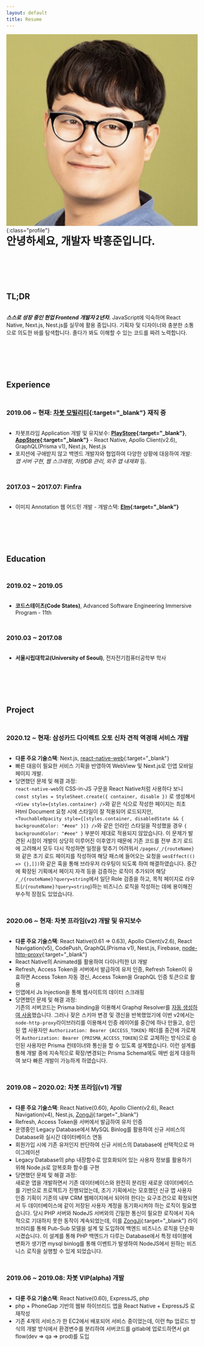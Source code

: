 ```yaml
---
layout: default
title: Resume
---
```


![Profile](/assets/img/profile.jpg){:class="profile"}

# 안녕하세요, 개발자 박흥준입니다.

## TL;DR

**_스스로 성장 중인 현업 Frontend 개발자 2년차._** JavaScript에 익숙하며 React Native, Next.js, Nest.js를 실무에 활용 중입니다. 기획자 및 디자이너와 충분한 소통으로 의도한 바를 탐색합니다. 졸다가 봐도 이해할 수 있는 코드를 짜려 노력합니다. 

## Experience

### 2019.06 ~ 현재: [차봇 모빌리티](https://www.chabot.kr/){:target="_blank"} 재직 중

- 차봇프라임 Application 개발 및 유지보수: **[PlayStore](https://play.google.com/store/apps/details?id=com.chabotprime&hl=ko&gl=US){:target="_blank"}**, **[AppStore](https://apps.apple.com/kr/app/%EC%B0%A8%EB%B4%87%ED%94%84%EB%9D%BC%EC%9E%84/id1492427449){:target="_blank"}** - React Native, Apollo Client(v2.6), GraphQL(Prisma v1), Next.js, Nest.js
- 포지션에 구애받지 않고 백엔드 개발자와 협업하여 다양한 상황에 대응하여 개발: _앱 서버 구현_, _웹 스크래핑_, _차량DB 관리_, _외주 앱 내재화_ 등.

### 2017.03 ~ 2017.07: Finfra

- 이미지 Annotation 웹 어드민 개발 - 개발스택: **[Elm](https://elm-lang.org/){:target="_blank"}**

## Education

### 2019.02 ~ 2019.05

- **코드스테이츠(Code States)**, Advanced Software Engineering Immersive Program - 11th

### 2010.03 ~ 2017.08

- **서울시립대학교(University of Seoul)**, 전자전기컴퓨터공학부 학사

## Project

### 2020.12 ~ 현재: 삼성카드 다이렉트 오토 신차 견적 역경매 서비스 개발

- **다룬 주요 기술스택**: Next.js, [react-native-web](https://necolas.github.io/react-native-web/docs/){:target="_blank"}
- 빠른 대응이 필요한 서비스 기획을 반영하여 WebView 및 Next.js로 인앱 모바일 페이지 개발.
- 당면했던 문제 및 해결 과정: <br>`react-native-web`의 CSS-in-JS 구문을 React Native처럼 사용하다 보니 `const styles = StyleSheet.create({ container, disable })` 로 생성해서 `<View style={styles.container} />`와 같은 식으로 작성한 페이지는 최초 Html Document 요청 시에 스타일이 잘 적용되어 로드되지만, `<TouchableOpacity style={[styles.container, disabledState && { backgroundColor: "#eee" }]} />`와 같은 인라인 스타일을 작성했을 경우 `{ backgroundColor: "#eee" }` 부분이 제대로 적용되지 않았습니다. 이 문제가 발견된 시점이 개발이 상당히 이루어진 이후였기 때문에 기존 코드를 전부 초기 로드에 고려해서 모두 다시 작성하면 일정을 맞추기 어려워서 `/pages/_/{routeName}`와 같은 초기 로드 페이지를 작성하여 해당 패스에 들어오는 요청을 `uesEffect(() => {},[])`와 같은 훅을 통해 브라우저 라우팅이 되도록 하여 해결하였습니다. 중간에 확장된 기획에서 페이지 자격 등을 검증하는 로직이 추가되어 해당 `/_/{routeName}?query=string`에서 일단 Role 검증을 하고, 목적 페이지로 라우트(`/{routeName}?query=string`)하는 비즈니스 로직을 작성하는 데에 용이해진 부수적 장점도 있었습니다.

### 2020.06 ~ 현재: 차봇 프라임(v2) 개발 및 유지보수

- **다룬 주요 기술스택**: React Native(0.61 => 0.63), Apollo Client(v2.6), React Navigation(v5), CodePush, GraphQL(Prisma v1), Nest.js, Firebase, [node-http-proxy](https://www.npmjs.com/package/http-proxy){:target="_blank"}
- React Native의 Animated를 활용하여 다이나믹한 UI 개발
- Refresh, Access Token을 서버에서 발급하여 유저 인증, Refresh Token이 유효하면 Access Token 자동 갱신, Access Token을 GraphQL 인증 토큰으로 활용
- 인앱에서 Js Injection을 통해 웹사이트의 데이터 스크래핑
- 당면했던 문제 및 해결 과정: <br>기존의 서버코드는 Prisma binding을 이용해서 Graphql Resolver를 [자동 생성하여 사용]("https://github.com/nestjs/docs.nestjs.com/blob/Sikora00-docs/typeorm/content/recipes/prisma.md")했습니다. 그러나 잦은 스키마 변경 및 갱신을 반복했었기에 이번 v2에서는 `node-http-proxy`라이브러리를 이용해서 인증 레이어를 중간에 하나 만들고, 승인된 앱 사용자만 `Authorization: Bearer {ACCESS_TOKEN}` 헤더를 중간에 가로채어 `Authorization: Bearer {PRISMA_ACCESS_TOKEN}`으로 교체하는 방식으로 승인된 사용자만 Prisma 컨테이너와 통신을 할 수 있도록 설계했습니다. 이런 설계를 통해 개발 중에 지속적으로 확장/변경되는 Prisma Schema에도 매번 쉽게 대응하여 보다 빠른 개발이 가능하게 하였습니다.

### 2019.08 ~ 2020.02: 차봇 프라임(v1) 개발

- **다룬 주요 기술스택**: React Native(0.60), Apollo Client(v2.6), React Navigation(v4), Nest.js, [ZongJi](https://www.npmjs.com/package/zongji){:target="_blank"}
- Refresh, Access Token을 서버에서 발급하여 유저 인증
- 운영중인 Legacy Database에서 MySQL Binlog를 활용하여 신규 서비스의 Database와 실시간 데이터베이스 연동
- 회원가입 시에 기존 유저인지 판단하여 신규 서비스의 Database에 선택적으로 마이그레이션
- Legacy Database의 php 내장함수로 암호화되어 있는 사용자 정보를 활용하기 위해 Node.js로 암복호화 함수를 구현
- 당면했던 문제 및 해결 과정: <br>새로운 앱을 개발하면서 기존 데이터베이스와 완전히 분리된 새로운 데이터베이스를 기반으로 프로젝트가 진행되었는데, 초기 기획에서는 모호했던 신규 앱 사용자 인증 기획이 기존의 내부 CRM 웹페이지에서 되어야 한다는 요구조건으로 확정되면서 두 데이터베이스에 같이 저장된 사용자 계정을 동기화시켜야 하는 로직이 필요했습니다. 당시 PHP 서버와 NodeJS 서버와의 긴밀한 통신이 필요한 로직에서 지속적으로 기대하지 못한 동작이 계속되었는데, 이를 [ZongJi](https://www.npmjs.com/package/zongji){:target="_blank"} 라이브러리를 통해 Pub-Sub 모델을 설계 및 도입하여 백엔드 비즈니스 로직을 단순화시켰습니다. 이 설계를 통해 PHP 백엔드가 다루는 Database에서 특정 테이블에 변화가 생기면 mysql binlog를 통해 이벤트가 발생하여 NodeJS에서 원하는 비즈니스 로직을 실행할 수 있게 되었습니다.



### 2019.06 ~ 2019.08: 차봇 VIP(alpha) 개발

- **다룬 주요 기술스택**: React Native(0.60), ExpressJS, php
- php + PhoneGap 기반의 웹뷰 하이브리드 앱을 React Native + ExpressJS 로 재작성
- 기존 4개의 서비스가 한 EC2에서 배포되어 서비스 중이었는데, 이런 ftp 업로드 방식의 개발 방식에서 환경변수를 분리하여 서버코드를 gitlab에 업로드하면서 git flow(dev => qa => prod)를 도입

<style>
h2, h3, h4, h5 {
  margin: 3rem 0 2rem;
}

h1 {
  margin: -1rem 0 4rem;
}

h2 {
  margin-top: 7.2rem;
}

.profile {
  border-radius: 50%;
  width: 18rem;
  margin-bottom: 8rem;
}

.easy-to-print {
  position: absolute;
  right: 20px;
  top: 20px;
  font-size: 1.6rem;
  font-weight: 700;
  transform: rotate(45deg) translate(calc(50% / 1.414),calc(50% / 1.414));
}

@media (min-width: 720px) {
  .profile {
    position: absolute;
    width: 12rem;
    left: 50vw;
    transform: translateX(calc(-50% + 340px - 6rem - 2rem));
    border-radius: 50%;
  }
}

@media print {
  .no-print {
    display: none;
  }
}
</style>

<script>
  document.querySelector('header').hidden = true;
  var banner = document.createElement('div');
  var bannerText = document.createTextNode('PDF 출력하기 좋습니다!');
  banner.className = 'easy-to-print no-print';
  banner.appendChild(bannerText);
  document.querySelector('body').appendChild(banner);
</script>
